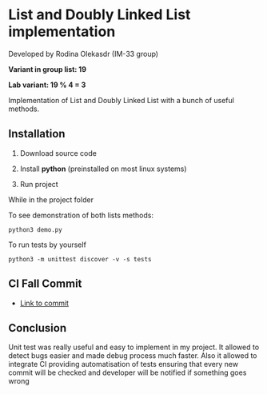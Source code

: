 # List and Doubly Linked List implementation

Developed by Rodina Olekasdr (IM-33 group)

**Variant in group list: 19**

**Lab variant: 19 % 4 = 3**

Implementation of List and Doubly Linked List with a bunch of useful methods.

## Installation

1. Download source code
2. Install **python** (preinstalled on most linux systems)

3. Run project

While in the project folder

To see demonstration of both lists methods:

```
python3 demo.py
```

To run tests by yourself

```
python3 -m unittest discover -v -s tests
```

## CI Fall Commit

- [Link to commit](https://github.com/JustMrArgus/kpi-mrpz-lab2/commit/d4db94a8a76fd8c688325eebd18e4ade623f08b6)

## Conclusion

Unit test was really useful and easy to implement in my project. It allowed to detect bugs easier and made debug process much faster.
Also it allowed to integrate CI providing automatisation of tests ensuring that every new commit will be checked and developer will be notified if something goes wrong
